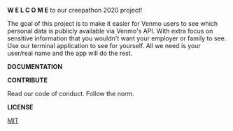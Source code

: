 **W E L C O M E** to our creepathon 2020 project!

The goal of this project is to make it easier for Venmo users to see which personal data is publicly available via Venmo's API. With extra focus on sensitive information that you wouldn't want your employer or family to see. Use our terminal application to see for yourself. All we need is your user/real name and the app will do the rest.

**DOCUMENTATION**

**CONTRIBUTE**

Read our code of conduct. Follow the norm.

**LICENSE**

[MIT](https://github.com/krusts31/venmo_data_base_analysis/blob/main/LICENSE)
